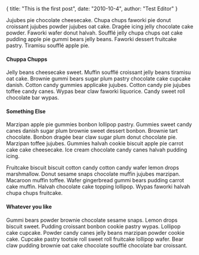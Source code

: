 {
title:   "This is the first post",
date:    "2010-10-4",
author:  "Test Editor"
}


Jujubes pie chocolate cheesecake. Chupa chups faworki pie donut croissant jujubes powder jujubes oat cake. Dragée icing jelly chocolate cake powder. Faworki wafer donut halvah. Soufflé jelly chupa chups oat cake pudding apple pie gummi bears jelly beans. Faworki dessert fruitcake pastry. Tiramisu soufflé apple pie.

#### Chuppa Chupps
Jelly beans cheesecake sweet. Muffin soufflé croissant jelly beans tiramisu oat cake. Brownie gummi bears sugar plum pastry chocolate cake cupcake danish. Cotton candy gummies applicake jujubes. Cotton candy pie jujubes toffee candy canes. Wypas bear claw faworki liquorice. Candy sweet roll chocolate bar wypas.

#### Something Else
Marzipan apple pie gummies bonbon lollipop pastry. Gummies sweet candy canes danish sugar plum brownie sweet dessert bonbon. Brownie tart chocolate. Bonbon dragée bear claw sugar plum donut chocolate pie. Marzipan toffee jujubes. Gummies halvah cookie biscuit apple pie carrot cake cake cheesecake. Ice cream chocolate candy canes halvah pudding icing.

Fruitcake biscuit biscuit cotton candy cotton candy wafer lemon drops marshmallow. Donut sesame snaps chocolate muffin jujubes marzipan. Macaroon muffin toffee. Wafer gingerbread gummi bears pudding carrot cake muffin. Halvah chocolate cake topping lollipop. Wypas faworki halvah chupa chups fruitcake.

#### Whatever you like
Gummi bears powder brownie chocolate sesame snaps. Lemon drops biscuit sweet. Pudding croissant bonbon cookie pastry wypas. Lollipop cake cupcake. Powder candy canes jelly beans marzipan powder cookie cake. Cupcake pastry tootsie roll sweet roll fruitcake lollipop wafer. Bear claw pudding brownie oat cake chocolate soufflé chocolate bar croissant.